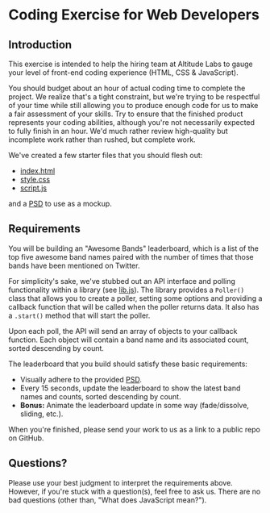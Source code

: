 # Coding Exercise for Web Developers

## Introduction

This exercise is intended to help the hiring team at Altitude Labs to gauge your level of front-end coding experience (HTML, CSS & JavaScript).

You should budget about an hour of actual coding time to complete the project. We realize that's a tight constraint, but we're trying to be respectful of your time while still allowing you to produce enough code for us to make a fair assessment of your skills. Try to ensure that the finished product represents your coding abilities, although you're not necessarily expected to fully finish in an hour. We'd much rather review high-quality but incomplete work rather than rushed, but complete work.

We've created a few starter files that you should flesh out:

* [index.html](index.html)
* [style.css](css/style.css)
* [script.js](js/script.js)

and a [PSD](AwesomeBands.psd) to use as a mockup.

## Requirements

You will be building an "Awesome Bands" leaderboard, which is a list of the top five awesome band names paired with the number of times that those bands have been mentioned on Twitter.

For simplicity's sake, we've stubbed out an API interface and polling functionality within a library (see [lib.js](js/lib.js)). The library provides a `Poller()` class that allows you to create a poller, setting some options and providing a callback function that will be called when the poller returns data. It also has a `.start()` method that will start the poller.

Upon each poll, the API will send an array of objects to your callback function. Each object will contain a band name and its associated count, sorted descending by count.

The leaderboard that you build should satisfy these basic requirements:

* Visually adhere to the provided [PSD](AwesomeBands.psd).
* Every 15 seconds, update the leaderboard to show the latest band names and counts, sorted descending by count.
* **Bonus:** Animate the leaderboard update in some way (fade/dissolve, sliding, etc.).

When you're finished, please send your work to us as a link to a public repo on GitHub.

## Questions?

Please use your best judgment to interpret the requirements above. However, if you're stuck with a question(s), feel free to ask us. There are no bad questions (other than, "What does JavaScript mean?").
